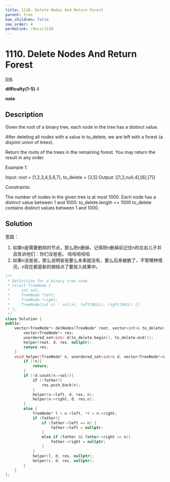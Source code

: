 ```yaml
---
title: 1110. Delete Nodes And Return Forest
parent: tree
has_children: false
nav_order: 4
permalink: /docs/1110
---
```

# 1110. Delete Nodes And Return Forest

[link](https://leetcode.com/problems/delete-nodes-and-return-forest/)

**difficulty(1-5)**
4

**note**

## Description
Given the root of a binary tree, each node in the tree has a distinct value.

After deleting all nodes with a value in to_delete, we are left with a forest (a disjoint union of trees).

Return the roots of the trees in the remaining forest.  You may return the result in any order.

 

Example 1:



Input: root = [1,2,3,4,5,6,7], to_delete = [3,5]
Output: [[1,2,null,4],[6],[7]]
 

Constraints:

The number of nodes in the given tree is at most 1000.
Each node has a distinct value between 1 and 1000.
to_delete.length <= 1000
to_delete contains distinct values between 1 and 1000.

## Solution
思路：
1. 如果n是需要删除的节点，那么把n删掉。记得把n删掉前记住n的左右儿子并且告诉他们：你们没爸爸。 哈哈哈哈哈
2. 如果n没爸爸，那么说明爸爸要么本来就没有，要么后来被删了，不管哪种情况，n现在都是新的根结点了要放入结果中。


```c++
/**
 * Definition for a binary tree node.
 * struct TreeNode {
 *     int val;
 *     TreeNode *left;
 *     TreeNode *right;
 *     TreeNode(int x) : val(x), left(NULL), right(NULL) {}
 * };
 */
class Solution {
public:
    vector<TreeNode*> delNodes(TreeNode* root, vector<int>& to_delete) {
        vector<TreeNode*> res;
        unordered_set<int> d(to_delete.begin(), to_delete.end());
        helper(root, d, res, nullptr);
        return res;        
    }
    void helper(TreeNode* n, unordered_set<int>& d, vector<TreeNode*>& res, TreeNode* father){
        if (!n){
            return;
        }
        if (!d.count(n->val)){
            if (!father){
                res.push_back(n);
            }
            helper(n->left, d, res, n);
            helper(n->right, d, res,n);
        }
        else {
            TreeNode* l = n->left, *r = n->right;
            if (father){
                if (father->left == n) {
                    father->left = nullptr;
                }
                else if (father && father->right == n){
                    father->right = nullptr;
                }
            } 
            helper(l, d, res, nullptr);
            helper(r, d, res, nullptr);
        }
    }
};
```
